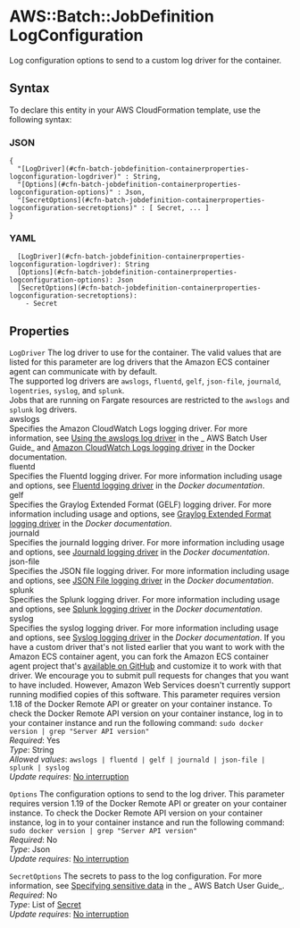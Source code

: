 # AWS::Batch::JobDefinition LogConfiguration<a name="aws-properties-batch-jobdefinition-containerproperties-logconfiguration"></a>

Log configuration options to send to a custom log driver for the container\.

## Syntax<a name="aws-properties-batch-jobdefinition-containerproperties-logconfiguration-syntax"></a>

To declare this entity in your AWS CloudFormation template, use the following syntax:

### JSON<a name="aws-properties-batch-jobdefinition-containerproperties-logconfiguration-syntax.json"></a>

```
{
  "[LogDriver](#cfn-batch-jobdefinition-containerproperties-logconfiguration-logdriver)" : String,
  "[Options](#cfn-batch-jobdefinition-containerproperties-logconfiguration-options)" : Json,
  "[SecretOptions](#cfn-batch-jobdefinition-containerproperties-logconfiguration-secretoptions)" : [ Secret, ... ]
}
```

### YAML<a name="aws-properties-batch-jobdefinition-containerproperties-logconfiguration-syntax.yaml"></a>

```
  [LogDriver](#cfn-batch-jobdefinition-containerproperties-logconfiguration-logdriver): String
  [Options](#cfn-batch-jobdefinition-containerproperties-logconfiguration-options): Json
  [SecretOptions](#cfn-batch-jobdefinition-containerproperties-logconfiguration-secretoptions):
    - Secret
```

## Properties<a name="aws-properties-batch-jobdefinition-containerproperties-logconfiguration-properties"></a>

`LogDriver` <a name="cfn-batch-jobdefinition-containerproperties-logconfiguration-logdriver"></a>
The log driver to use for the container\. The valid values that are listed for this parameter are log drivers that the Amazon ECS container agent can communicate with by default\.  
The supported log drivers are `awslogs`, `fluentd`, `gelf`, `json-file`, `journald`, `logentries`, `syslog`, and `splunk`\.  
Jobs that are running on Fargate resources are restricted to the `awslogs` and `splunk` log drivers\.  
awslogs  
Specifies the Amazon CloudWatch Logs logging driver\. For more information, see [Using the awslogs log driver](https://docs.aws.amazon.com/batch/latest/userguide/using_awslogs.html) in the _ AWS Batch User Guide_ and [Amazon CloudWatch Logs logging driver](https://docs.docker.com/config/containers/logging/awslogs/) in the Docker documentation\.  
fluentd  
Specifies the Fluentd logging driver\. For more information including usage and options, see [Fluentd logging driver](https://docs.docker.com/config/containers/logging/fluentd/) in the _Docker documentation_\.  
gelf  
Specifies the Graylog Extended Format \(GELF\) logging driver\. For more information including usage and options, see [Graylog Extended Format logging driver](https://docs.docker.com/config/containers/logging/gelf/) in the _Docker documentation_\.  
journald  
Specifies the journald logging driver\. For more information including usage and options, see [Journald logging driver](https://docs.docker.com/config/containers/logging/journald/) in the _Docker documentation_\.  
json\-file  
Specifies the JSON file logging driver\. For more information including usage and options, see [JSON File logging driver](https://docs.docker.com/config/containers/logging/json-file/) in the _Docker documentation_\.  
splunk  
Specifies the Splunk logging driver\. For more information including usage and options, see [Splunk logging driver](https://docs.docker.com/config/containers/logging/splunk/) in the _Docker documentation_\.  
syslog  
Specifies the syslog logging driver\. For more information including usage and options, see [Syslog logging driver](https://docs.docker.com/config/containers/logging/syslog/) in the _Docker documentation_\.
If you have a custom driver that's not listed earlier that you want to work with the Amazon ECS container agent, you can fork the Amazon ECS container agent project that's [available on GitHub](https://github.com/aws/amazon-ecs-agent) and customize it to work with that driver\. We encourage you to submit pull requests for changes that you want to have included\. However, Amazon Web Services doesn't currently support running modified copies of this software\.
This parameter requires version 1\.18 of the Docker Remote API or greater on your container instance\. To check the Docker Remote API version on your container instance, log in to your container instance and run the following command: `sudo docker version | grep "Server API version"`  
_Required_: Yes  
_Type_: String  
_Allowed values_: `awslogs | fluentd | gelf | journald | json-file | splunk | syslog`  
_Update requires_: [No interruption](https://docs.aws.amazon.com/AWSCloudFormation/latest/UserGuide/using-cfn-updating-stacks-update-behaviors.html#update-no-interrupt)

`Options` <a name="cfn-batch-jobdefinition-containerproperties-logconfiguration-options"></a>
The configuration options to send to the log driver\. This parameter requires version 1\.19 of the Docker Remote API or greater on your container instance\. To check the Docker Remote API version on your container instance, log in to your container instance and run the following command: `sudo docker version | grep "Server API version"`  
_Required_: No  
_Type_: Json  
_Update requires_: [No interruption](https://docs.aws.amazon.com/AWSCloudFormation/latest/UserGuide/using-cfn-updating-stacks-update-behaviors.html#update-no-interrupt)

`SecretOptions` <a name="cfn-batch-jobdefinition-containerproperties-logconfiguration-secretoptions"></a>
The secrets to pass to the log configuration\. For more information, see [Specifying sensitive data](https://docs.aws.amazon.com/batch/latest/userguide/specifying-sensitive-data.html) in the _ AWS Batch User Guide_\.  
_Required_: No  
_Type_: List of [Secret](aws-properties-batch-jobdefinition-secret.md)  
_Update requires_: [No interruption](https://docs.aws.amazon.com/AWSCloudFormation/latest/UserGuide/using-cfn-updating-stacks-update-behaviors.html#update-no-interrupt)
